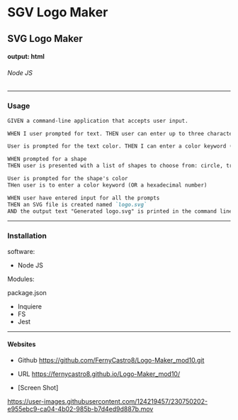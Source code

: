 # SGV Logo Maker

## SVG Logo Maker
 
#### output: html

###### Node JS

---------------------------------------------------------------------
### Usage

```md
GIVEN a command-line application that accepts user input.

WHEN I user prompted for text. THEN user can enter up to three characters.

User is prompted for the text color. THEN I can enter a color keyword (OR a hexadecimal number)

WHEN prompted for a shape
THEN user is presented with a list of shapes to choose from: circle, triangle, and square

User is prompted for the shape's color
THen user is to enter a color keyword (OR a hexadecimal number)

WHEN user have entered input for all the prompts
THEN an SVG file is created named `logo.svg`
AND the output text "Generated logo.svg" is printed in the command line.
```
---------------------------------------------------------------------

### Installation
software:
- Node JS

Modules:

package.json
- Inquiere
- FS
- Jest

---------------------------------------------------------------------


#### Websites 

- Github
https://github.com/FernyCastro8/Logo-Maker_mod10.git

- URL
https://fernycastro8.github.io/Logo-Maker_mod10/


- [Screen Shot]


https://user-images.githubusercontent.com/124219457/230750202-e955ebc9-ca04-4b02-985b-b7d4ed9d887b.mov

